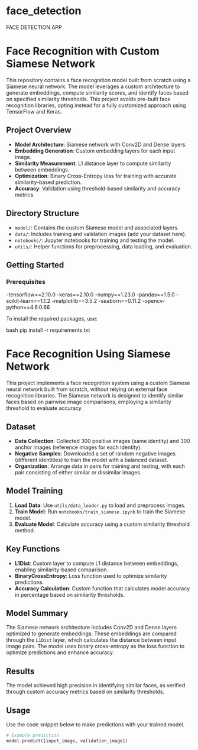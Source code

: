 # face_detection
FACE DETECTION APP
# Face Recognition with Custom Siamese Network

This repository contains a face recognition model built from scratch using a Siamese neural network. The model leverages a custom architecture to generate embeddings, compute similarity scores, and identify faces based on specified similarity thresholds. This project avoids pre-built face recognition libraries, opting instead for a fully customized approach using TensorFlow and Keras.

## Project Overview

- **Model Architecture**: Siamese network with Conv2D and Dense layers.
- **Embedding Generation**: Custom embedding layers for each input image.
- **Similarity Measurement**: L1 distance layer to compute similarity between embeddings.
- **Optimization**: Binary Cross-Entropy loss for training with accurate similarity-based prediction.
- **Accuracy**: Validation using threshold-based similarity and accuracy metrics.

## Directory Structure

- `model/`: Contains the custom Siamese model and associated layers.
- `data/`: Includes training and validation images (add your dataset here).
- `notebooks/`: Jupyter notebooks for training and testing the model.
- `utils/`: Helper functions for preprocessing, data loading, and evaluation.

## Getting Started

### Prerequisites

-tensorflow==2.10.0
-keras==2.10.0
-numpy==1.23.0
-pandas==1.5.0
-scikit-learn==1.1.2
-matplotlib==3.5.2
-seaborn==0.11.2
-opencv-python==4.6.0.66


To install the required packages, use:

bash
pip install -r requirements.txt

# Face Recognition Using Siamese Network

This project implements a face recognition system using a custom Siamese neural network built from scratch, without relying on external face recognition libraries. The Siamese network is designed to identify similar faces based on pairwise image comparisons, employing a similarity threshold to evaluate accuracy.

## Dataset
- **Data Collection**: Collected 300 positive images (same identity) and 300 anchor images (reference images for each identity).
- **Negative Samples**: Downloaded a set of random negative images (different identities) to train the model with a balanced dataset.
- **Organization**: Arrange data in pairs for training and testing, with each pair consisting of either similar or dissimilar images.

## Model Training
1. **Load Data**: Use `utils/data_loader.py` to load and preprocess images.
2. **Train Model**: Run `notebooks/train_siamese.ipynb` to train the Siamese model.
3. **Evaluate Model**: Calculate accuracy using a custom similarity threshold method.

## Key Functions
- **L1Dist**: Custom layer to compute L1 distance between embeddings, enabling similarity-based comparison.
- **BinaryCrossEntropy**: Loss function used to optimize similarity predictions.
- **Accuracy Calculation**: Custom function that calculates model accuracy in percentage based on similarity thresholds.

## Model Summary
The Siamese network architecture includes Conv2D and Dense layers optimized to generate embeddings. These embeddings are compared through the `L1Dist` layer, which calculates the distance between input image pairs. The model uses binary cross-entropy as the loss function to optimize predictions and enhance accuracy.

## Results
The model achieved high precision in identifying similar faces, as verified through custom accuracy metrics based on similarity thresholds.

## Usage
Use the code snippet below to make predictions with your trained model.

```python
# Example prediction
model.predict([input_image, validation_image])

